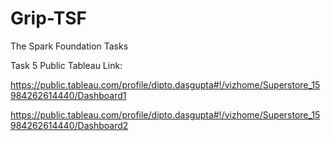 # Grip-TSF
The Spark Foundation Tasks

Task 5 Public Tableau Link:

https://public.tableau.com/profile/dipto.dasgupta#!/vizhome/Superstore_15984262614440/Dashboard1

https://public.tableau.com/profile/dipto.dasgupta#!/vizhome/Superstore_15984262614440/Dashboard2
